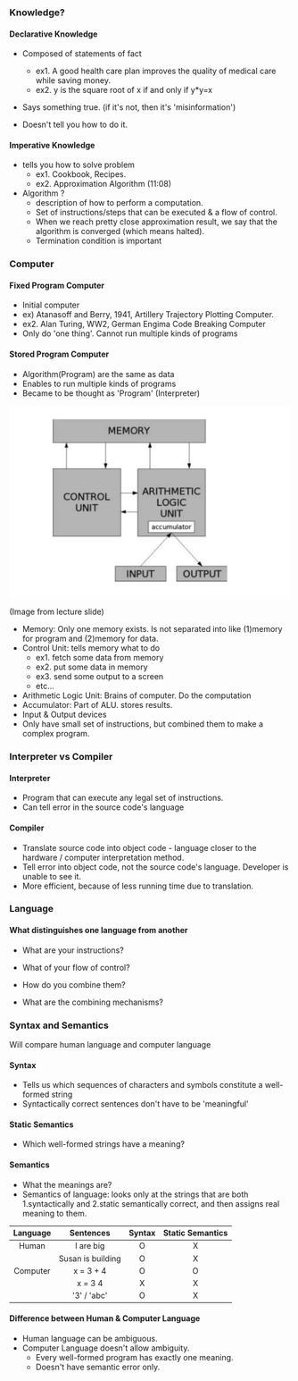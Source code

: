 

### Knowledge?

#### Declarative Knowledge

- Composed of statements of fact
    - ex1. A good health care plan improves the quality of medical care while saving money.
    - ex2. y is the square root of x if and only if y*y=x

- Says something true. (if it's not, then it's 'misinformation')
- Doesn't tell you how to do it.

#### Imperative Knowledge
- tells you how to solve problem
    - ex1. Cookbook, Recipes.
    - ex2. Approximation Algorithm (11:08)
- Algorithm ?
    - description of how to perform a computation. 
    - Set of instructions/steps that can be executed & a flow of control.
    - When we reach pretty close approximation result, we say that the algorithm is converged (which means halted).
    - Termination condition is important
    
### Computer
#### Fixed Program Computer
- Initial computer
- ex) Atanasoff and Berry, 1941, Artillery Trajectory Plotting Computer.
- ex2. Alan Turing, WW2, German Engima Code Breaking Computer
- Only do 'one thing'. Cannot run multiple kinds of programs

#### Stored Program Computer
- Algorithm(Program) are the same as data
- Enables to run multiple kinds of programs
- Became to be thought as 'Program' (Interpreter)

![Computer Structure](https://github.com/JisooLii/mooc-study/blob/master/MIT/6.00SC_2011/class-notes/unit1/1/computer_structure.png)

(Image from lecture slide)


- Memory: Only one memory exists. Is not separated into like (1)memory for program and (2)memory for data.
- Control Unit: tells memory what to do
    - ex1. fetch some data from memory
    - ex2. put some data in memory
    - ex3. send some output to a screen
    - etc...
- Arithmetic Logic Unit: Brains of computer. Do the computation
- Accumulator: Part of ALU. stores results.
- Input & Output devices
- Only have small set of instructions, but combined them to make a complex program. 


### Interpreter vs  Compiler
#### Interpreter
- Program that can execute any legal set of instructions.
- Can tell error in the source code's language

#### Compiler
- Translate source code into object code - language closer to the hardware / computer interpretation method.
- Tell error into object code, not the source code's language. Developer is unable to see it.
- More efficient, because of less running time due to translation.

### Language 
#### What distinguishes one language from another

- What are your instructions?

- What of your flow of control?

- How do you combine them?

- What are the combining mechanisms?


### Syntax and Semantics
Will compare human language and computer language
#### Syntax
- Tells us which sequences of characters and symbols constitute a well-formed string
- Syntactically correct sentences don't have to be 'meaningful'
#### Static Semantics
- Which well-formed strings have a meaning?
#### Semantics
- What the meanings are?
- Semantics of language: looks only at the strings that are both 1.syntactically and 2.static semantically correct, and then assigns real meaning to them.

| Language | Sentences| Syntax| Static Semantics|
|:---:|:---:| :---:| :---: |
| Human | I are big | O | X |
| | Susan is building | O | X | 
| Computer | x = 3 + 4 | O | O |
| | x = 3 4 | X | X |
| | '3' / 'abc' | O | X |

#### Difference between Human & Computer Language
- Human language can be ambiguous.
- Computer Language doesn't allow ambiguity.
    - Every well-formed program has exactly one meaning.
    - Doesn't have semantic error only.